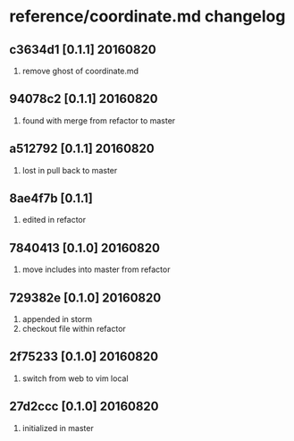 # reference/coordinate.md changelog

## c3634d1 [0.1.1] 20160820
 
  1. remove ghost of coordinate.md

## 94078c2 [0.1.1] 20160820

  1. found with merge from refactor to master

## a512792 [0.1.1] 20160820

  1. lost in pull back to master

## 8ae4f7b [0.1.1]

  1. edited in refactor

## 7840413 [0.1.0] 20160820

  1. move includes into master from refactor

## 729382e [0.1.0] 20160820

  1. appended in storm
  2. checkout file within refactor

## 2f75233 [0.1.0] 20160820

  1. switch from web to vim local

## 27d2ccc [0.1.0] 20160820 

  1. initialized in master

